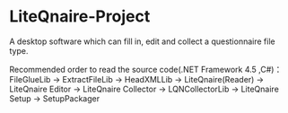 # LiteQnaire-Project
A desktop software which can fill in, edit and collect a questionnaire file type.

Recommended order to read the source code(.NET Framework 4.5 ,C#)：
FileGlueLib -> ExtractFileLib -> HeadXMLLib -> LiteQnaire(Reader) -> LiteQnaire Editor -> LiteQnaire Collector -> LQNCollectorLib -> LiteQnaire Setup -> SetupPackager
